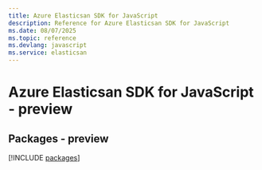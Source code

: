 ```yaml
---
title: Azure Elasticsan SDK for JavaScript
description: Reference for Azure Elasticsan SDK for JavaScript
ms.date: 08/07/2025
ms.topic: reference
ms.devlang: javascript
ms.service: elasticsan
---
```

# Azure Elasticsan SDK for JavaScript - preview
## Packages - preview
[!INCLUDE [packages](elasticsan-index.md)]